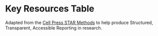 # Key Resources Table

Adapted from the [Cell Press STAR Methods](https://www.cell.com/star-authors-guide) to help produce Structured, Transparent, Accessible Reporting in research.
